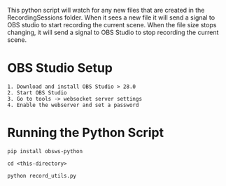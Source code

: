 This python script will watch for any new files that are created in the RecordingSessions folder. When it sees a new file it will send a signal to OBS studio to start recording the current scene. When the file size stops changing, it will send a signal to OBS Studio to stop recording the current scene.

# OBS Studio Setup

    1. Download and install OBS Studio > 28.0
    2. Start OBS Studio
    3. Go to tools -> websocket server settings
    4. Enable the webserver and set a password

# Running the Python Script

    pip install obsws-python

    cd <this-directory>

    python record_utils.py
